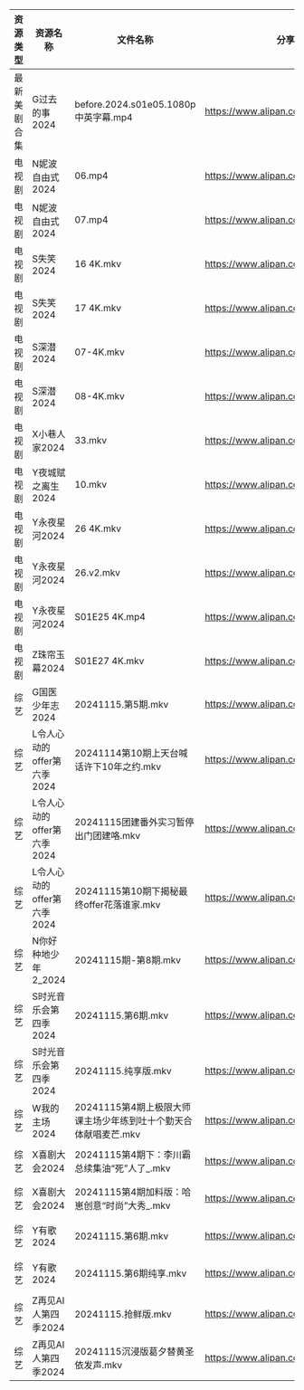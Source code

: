 | 资源类型   | 资源名称               | 文件名称                                   | 分享链接                                 | 更新时间                |
| ------ | ------------------ | -------------------------------------- | ------------------------------------ | ------------------- |
| 最新美剧合集 | G过去的事2024          | before.2024.s01e05.1080p中英字幕.mp4       | https://www.alipan.com/s/bz2KqfLQeN3 | 2024-11-15 14:05:22 |
| 电视剧    | N妮波自由式2024         | 06.mp4                                 | https://www.alipan.com/s/SQmer7UqJRM | 2024-11-15 22:05:46 |
| 电视剧    | N妮波自由式2024         | 07.mp4                                 | https://www.alipan.com/s/SQmer7UqJRM | 2024-11-15 22:05:46 |
| 电视剧    | S失笑2024            | 16 4K.mkv                              | https://www.alipan.com/s/n8BpKswATcQ | 2024-11-15 19:05:57 |
| 电视剧    | S失笑2024            | 17 4K.mkv                              | https://www.alipan.com/s/n8BpKswATcQ | 2024-11-15 19:05:57 |
| 电视剧    | S深潜2024            | 07-4K.mkv                              | https://www.alipan.com/s/mKzzNt5BcAW | 2024-11-15 18:06:32 |
| 电视剧    | S深潜2024            | 08-4K.mkv                              | https://www.alipan.com/s/mKzzNt5BcAW | 2024-11-15 18:06:32 |
| 电视剧    | X小巷人家2024          | 33.mkv                                 | https://www.alipan.com/s/nfaZSoTnFL2 | 2024-11-15 21:06:18 |
| 电视剧    | Y夜城赋之离生2024        | 10.mkv                                 | https://www.alipan.com/s/HRrmF6pzTLL | 2024-11-15 19:06:21 |
| 电视剧    | Y永夜星河2024          | 26 4K.mkv                              | https://www.alipan.com/s/torupuzCfzz | 2024-11-15 21:06:23 |
| 电视剧    | Y永夜星河2024          | 26.v2.mkv                              | https://www.alipan.com/s/torupuzCfzz | 2024-11-15 20:06:28 |
| 电视剧    | Y永夜星河2024          | S01E25 4K.mp4                          | https://www.alipan.com/s/torupuzCfzz | 2024-11-15 20:06:28 |
| 电视剧    | Z珠帘玉幕2024          | S01E27 4K.mkv                          | https://www.alipan.com/s/9Taskj8gkML | 2024-11-15 14:06:37 |
| 综艺     | G国医少年志2024         | 20241115.第5期.mkv                       | https://www.alipan.com/s/wkqS6TFhLw8 | 2024-11-15 22:06:55 |
| 综艺     | L令人心动的offer第六季2024 | 20241114第10期上天台喊话许下10年之约.mkv           | https://www.alipan.com/s/wF4mBRf7vAS | 2024-11-15 19:06:57 |
| 综艺     | L令人心动的offer第六季2024 | 20241115团建番外实习暂停出门团建咯.mkv              | https://www.alipan.com/s/wF4mBRf7vAS | 2024-11-15 19:06:56 |
| 综艺     | L令人心动的offer第六季2024 | 20241115第10期下揭秘最终offer花落谁家.mkv         | https://www.alipan.com/s/wF4mBRf7vAS | 2024-11-15 20:07:23 |
| 综艺     | N你好种地少年2_2024      | 20241115期-第8期.mkv                      | https://www.alipan.com/s/nwJWTb1ZcKF | 2024-11-15 20:07:45 |
| 综艺     | S时光音乐会第四季2024      | 20241115.第6期.mkv                       | https://www.alipan.com/s/JiNiXNR4dny | 2024-11-15 14:07:34 |
| 综艺     | S时光音乐会第四季2024      | 20241115.纯享版.mkv                       | https://www.alipan.com/s/JiNiXNR4dny | 2024-11-15 14:07:34 |
| 综艺     | W我的主场2024          | 20241115第4期上极限大师课主场少年练到吐十个勤天合体献唱麦芒.mkv | https://www.alipan.com/s/KLxaNppeykr | 2024-11-15 14:07:58 |
| 综艺     | X喜剧大会2024          | 20241115第4期下：李川霸总续集油“死”人了_.mkv         | https://www.alipan.com/s/8jUhk6MYVuh | 2024-11-15 14:08:06 |
| 综艺     | X喜剧大会2024          | 20241115第4期加料版：哈崽创意“时尚”大秀_.mkv         | https://www.alipan.com/s/8jUhk6MYVuh | 2024-11-15 14:08:05 |
| 综艺     | Y有歌2024            | 20241115.第6期.mkv                       | https://www.alipan.com/s/6yGmsoRcXPy | 2024-11-15 21:08:13 |
| 综艺     | Y有歌2024            | 20241115.第6期纯享.mkv                     | https://www.alipan.com/s/6yGmsoRcXPy | 2024-11-15 21:08:13 |
| 综艺     | Z再见AI人第四季2024      | 20241115.抢鲜版.mkv                       | https://www.alipan.com/s/x547zMqipVp | 2024-11-15 14:08:21 |
| 综艺     | Z再见AI人第四季2024      | 20241115沉浸版葛夕替黄圣依发声.mkv                | https://www.alipan.com/s/x547zMqipVp | 2024-11-15 14:08:21 |
